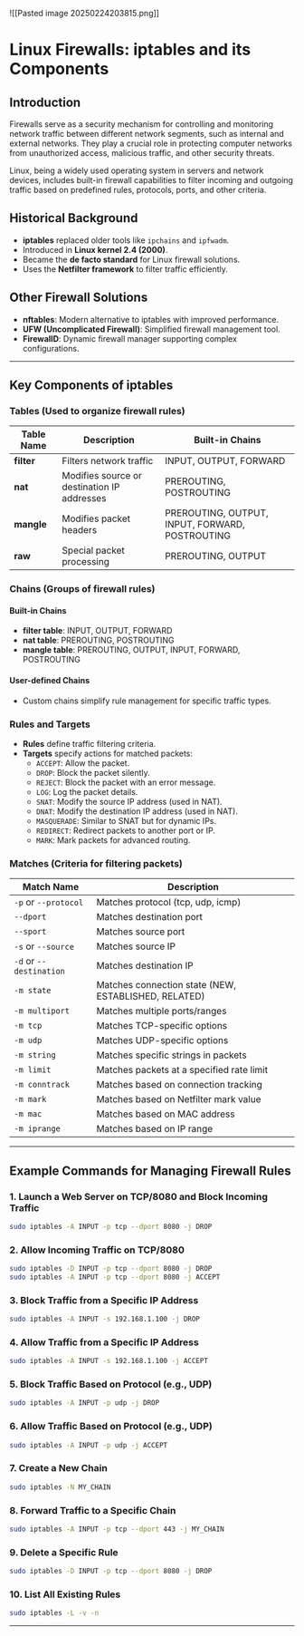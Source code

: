 ![[Pasted image 20250224203815.png]]

# **Linux Firewalls: iptables and its Components**

## **Introduction**

Firewalls serve as a security mechanism for controlling and monitoring network traffic between different network segments, such as internal and external networks. They play a crucial role in protecting computer networks from unauthorized access, malicious traffic, and other security threats.

Linux, being a widely used operating system in servers and network devices, includes built-in firewall capabilities to filter incoming and outgoing traffic based on predefined rules, protocols, ports, and other criteria.

## **Historical Background**

- **iptables** replaced older tools like `ipchains` and `ipfwadm`.
- Introduced in **Linux kernel 2.4 (2000)**.
- Became the **de facto standard** for Linux firewall solutions.
- Uses the **Netfilter framework** to filter traffic efficiently.

## **Other Firewall Solutions**

- **nftables**: Modern alternative to iptables with improved performance.
- **UFW (Uncomplicated Firewall)**: Simplified firewall management tool.
- **FirewallD**: Dynamic firewall manager supporting complex configurations.

---

## **Key Components of iptables**

### **Tables** (Used to organize firewall rules)

|Table Name|Description|Built-in Chains|
|---|---|---|
|**filter**|Filters network traffic|INPUT, OUTPUT, FORWARD|
|**nat**|Modifies source or destination IP addresses|PREROUTING, POSTROUTING|
|**mangle**|Modifies packet headers|PREROUTING, OUTPUT, INPUT, FORWARD, POSTROUTING|
|**raw**|Special packet processing|PREROUTING, OUTPUT|

### **Chains** (Groups of firewall rules)

#### **Built-in Chains**

- **filter table**: INPUT, OUTPUT, FORWARD
- **nat table**: PREROUTING, POSTROUTING
- **mangle table**: PREROUTING, OUTPUT, INPUT, FORWARD, POSTROUTING

#### **User-defined Chains**

- Custom chains simplify rule management for specific traffic types.

### **Rules and Targets**

- **Rules** define traffic filtering criteria.
- **Targets** specify actions for matched packets:
    - `ACCEPT`: Allow the packet.
    - `DROP`: Block the packet silently.
    - `REJECT`: Block the packet with an error message.
    - `LOG`: Log the packet details.
    - `SNAT`: Modify the source IP address (used in NAT).
    - `DNAT`: Modify the destination IP address (used in NAT).
    - `MASQUERADE`: Similar to SNAT but for dynamic IPs.
    - `REDIRECT`: Redirect packets to another port or IP.
    - `MARK`: Mark packets for advanced routing.

### **Matches** (Criteria for filtering packets)

|Match Name|Description|
|---|---|
|`-p` or `--protocol`|Matches protocol (tcp, udp, icmp)|
|`--dport`|Matches destination port|
|`--sport`|Matches source port|
|`-s` or `--source`|Matches source IP|
|`-d` or `--destination`|Matches destination IP|
|`-m state`|Matches connection state (NEW, ESTABLISHED, RELATED)|
|`-m multiport`|Matches multiple ports/ranges|
|`-m tcp`|Matches TCP-specific options|
|`-m udp`|Matches UDP-specific options|
|`-m string`|Matches specific strings in packets|
|`-m limit`|Matches packets at a specified rate limit|
|`-m conntrack`|Matches based on connection tracking|
|`-m mark`|Matches based on Netfilter mark value|
|`-m mac`|Matches based on MAC address|
|`-m iprange`|Matches based on IP range|

---

## **Example Commands for Managing Firewall Rules**

### **1. Launch a Web Server on TCP/8080 and Block Incoming Traffic**

```bash
sudo iptables -A INPUT -p tcp --dport 8080 -j DROP
```

### **2. Allow Incoming Traffic on TCP/8080**

```bash
sudo iptables -D INPUT -p tcp --dport 8080 -j DROP
sudo iptables -A INPUT -p tcp --dport 8080 -j ACCEPT
```

### **3. Block Traffic from a Specific IP Address**

```bash
sudo iptables -A INPUT -s 192.168.1.100 -j DROP
```

### **4. Allow Traffic from a Specific IP Address**

```bash
sudo iptables -A INPUT -s 192.168.1.100 -j ACCEPT
```

### **5. Block Traffic Based on Protocol (e.g., UDP)**

```bash
sudo iptables -A INPUT -p udp -j DROP
```

### **6. Allow Traffic Based on Protocol (e.g., UDP)**

```bash
sudo iptables -A INPUT -p udp -j ACCEPT
```

### **7. Create a New Chain**

```bash
sudo iptables -N MY_CHAIN
```

### **8. Forward Traffic to a Specific Chain**

```bash
sudo iptables -A INPUT -p tcp --dport 443 -j MY_CHAIN
```

### **9. Delete a Specific Rule**

```bash
sudo iptables -D INPUT -p tcp --dport 8080 -j DROP
```

### **10. List All Existing Rules**

```bash
sudo iptables -L -v -n
```

---

